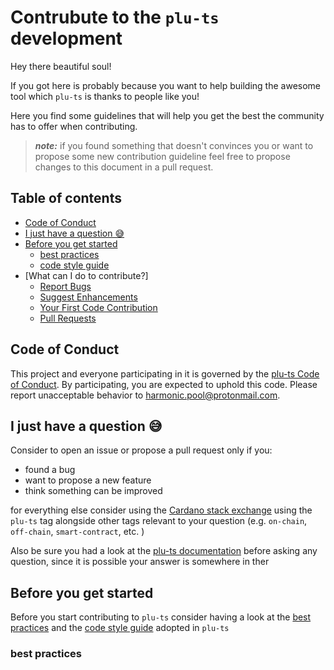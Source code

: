 # Contrubute to the ```plu-ts``` development

Hey there beautiful soul!

If you got here is probably because you want to help building the awesome tool which ```plu-ts``` is thanks to people like you!

Here you find some guidelines that will help you get the best the community has to offer when contributing.

> **_note:_** if you found something that doesn't convinces you or want to propose some new contribution guideline feel free to propose changes to this document in a pull request.

<a name="table_of_contents"></a>

## Table of contents

- [Code of Conduct](#code_of_conduct)
- [I just have a question 😅](#question)
- [Before you get started](#before_get_started)
    - [best practices](#best_practices)
    - [code style guide](#style_guide)
- [What can I do to contribute?]
    - [Report Bugs](#)
    - [Suggest Enhancements](#)
    - [Your First Code Contribution](#)
    - [Pull Requests](#)


<a name="code_of_conduct"></a>

## Code of Conduct

This project and everyone participating in it is governed by the [plu-ts Code of Conduct](./CODE_OF_CONDUCT.md). By participating, you are expected to uphold this code. Please report unacceptable behavior to [harmonic.pool@protonmail.com](mailto:harmonic.pool@protonmail.com).

<a name="question"></a>

## I just have a question 😅

Consider to open an issue or propose a pull request only if you: 

- found a bug
- want to propose a new feature
- think something can be improved

for everything else consider using the [Cardano stack exchange](https://cardano.stackexchange.com/) using the ```plu-ts``` tag 
alongside other tags relevant to your question (e.g. ```on-chain```, ```off-chain```, ```smart-contract```, etc. )

Also be sure you had a look at the [plu-ts documentation](./docs) before asking any question, since it is possible your answer is somewhere in ther

<a name="before_get_started"></a>

## Before you get started

Before you start contributing to ```plu-ts``` consider having a look at the [best practices](#best_practices) and the [code style guide](#style_guide) adopted in ```plu-ts```

<a name="best_practices"></a>

### best practices